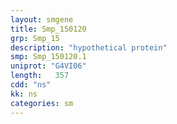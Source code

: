 ```yaml
---
layout: smgene
title: Smp_150120
grp: Smp_15
description: "hypothetical protein"
smp: Smp_150120.1
uniprot: "G4VI06"
length:   357
cdd: "ns"
kk: ns
categories: sm
---
```

